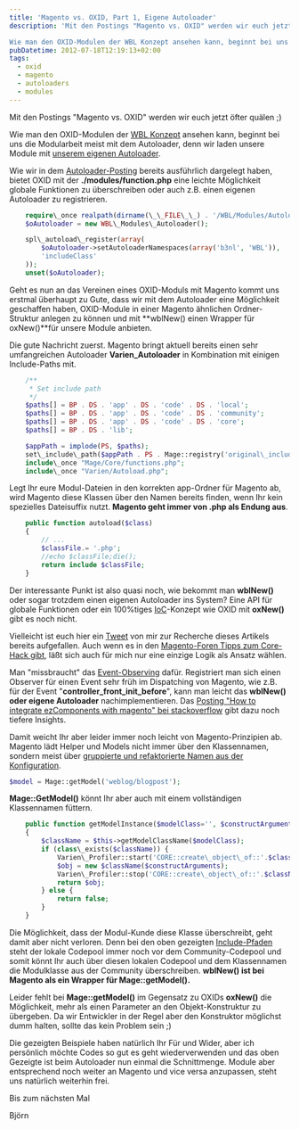 ```yaml
---
title: 'Magento vs. OXID, Part 1, Eigene Autoloader'
description: 'Mit den Postings "Magento vs. OXID" werden wir euch jetzt öfter quälen ;)

Wie man den OXID-Modulen der WBL Konzept ansehen kann, beginnt bei uns die Modularbeit meist mit dem Autoloader, denn wir lad...'
pubDatetime: 2012-07-18T12:19:13+02:00
tags:
  - oxid
  - magento
  - autoloaders
  - modules
---
```


Mit den Postings "Magento vs. OXID" werden wir euch jetzt öfter quälen ;)

Wie man den OXID-Modulen der [WBL Konzept](http://wbl-konzept.de "WBL Konzept") ansehen kann, beginnt bei uns die Modularbeit meist mit dem Autoloader, denn wir laden unsere Module mit [unserem eigenen Autoloader](http://ecommerce-developer.de/unser-oxid-autoloader/ "Unser OXID Autoloader").



Wie wir in dem [Autoloader-Posting](http://ecommerce-developer.de/unser-oxid-autoloader/ "Unser OXID Autoloader") bereits ausführlich dargelegt haben, bietet OXID mit der **./modules/function.php** eine leichte Möglichkeit globale Funktionen zu überschreiben oder auch z.B. einen eigenen Autoloader zu registrieren.

```php
    require\_once realpath(dirname(\_\_FILE\_\_) . '/WBL/Modules/Autoloader.php');
    $oAutoloader = new WBL\_Modules\_Autoloader();

    spl\_autoload\_register(array(
        $oAutoloader->setAutoloaderNamespaces(array('b3nl', 'WBL')),
        'includeClass'
    ));
    unset($oAutoloader);
```

Geht es nun an das Vereinen eines OXID-Moduls mit Magento kommt uns erstmal überhaupt zu Gute, dass wir mit dem Autoloader eine Möglichkeit geschaffen haben, OXID-Module in einer Magento ähnlichen Ordner-Struktur anlegen zu können und mit **wblNew() einen Wrapper für oxNew()**für unsere Module anbieten.

Die gute Nachricht zuerst. Magento bringt aktuell bereits einen sehr umfangreichen Autoloader **Varien\_Autoloader** in Kombination mit einigen Include-Paths mit.

```php
    /**
     * Set include path
     */
    $paths[] = BP . DS . 'app' . DS . 'code' . DS . 'local';
    $paths[] = BP . DS . 'app' . DS . 'code' . DS . 'community';
    $paths[] = BP . DS . 'app' . DS . 'code' . DS . 'core';
    $paths[] = BP . DS . 'lib';

    $appPath = implode(PS, $paths);
    set\_include\_path($appPath . PS . Mage::registry('original\_include\_path'));
    include\_once "Mage/Core/functions.php";
    include\_once "Varien/Autoload.php";
```

Legt Ihr eure Modul-Dateien in den korrekten app-Ordner für Magento ab, wird Magento diese Klassen über den Namen bereits finden, wenn Ihr kein spezielles Dateisuffix nutzt. **Magento geht immer von .php als Endung aus**.

```php
    public function autoload($class)
    {
        // ... 
        $classFile.= '.php';
        //echo $classFile;die();
        return include $classFile;
    }
```

Der interessante Punkt ist also quasi noch, wie bekommt man **wblNew()** oder sogar trotzdem einen eigenen Autoloader ins System? Eine API für globale Funktionen oder ein 100%tiges [IoC](http://de.wikipedia.org/wiki/Inversion_of_Control "Inversion of Control")-Konzept wie OXID mit **oxNew()** gibt es noch nicht.

Vielleicht ist euch hier ein [Tweet](http://twitter.com/b3nl/status/221255125581307904) von mir zur Recherche dieses Artikels bereits aufgefallen. Auch wenn es in den [Magento-Foren Tipps zum Core-Hack gibt](http://www.magentocommerce.com/boards/viewthread/209903/#t277008 "How can I extend the autoloader to work with EZComponents"), läßt sich auch für mich nur eine einzige Logik als Ansatz wählen.

Man "missbraucht" das [Event-Observing](http://www.magentocommerce.com/wiki/5_-_modules_and_development/0_-_module_development_in_magento/customizing_magento_using_event-observer_method "Customize Magento using Event/Observer") dafür. Registriert man sich einen Observer für einen Event sehr früh im Dispatching von Magento, wie z.B. für der Event "**controller\_front\_init\_before**", kann man leicht das **wblNew() oder eigene Autoloader** nachimplementieren. Das [Posting "How to integrate ezComponents with magento" bei stackoverflow](http://stackoverflow.com/questions/4085967/how-to-integrate-ezcomponents-with-magento/4636662#4636662 "How to integrate ezComponents with magento") gibt dazu noch tiefere Insights.

Damit weicht Ihr aber leider immer noch leicht von Magento-Prinzipien ab. Magento lädt Helper und Models nicht immer über den Klassennamen, sondern meist über [gruppierte und refaktorierte Namen aus der Konfiguration](http://alanstorm.com/magento_models_orm "Magento Models and ORM Basics").

```php
$model = Mage::getModel('weblog/blogpost');
```

**Mage::GetModel()** könnt Ihr aber auch mit einem vollständigen Klassennamen füttern.

```php
    public function getModelInstance($modelClass='', $constructArguments=array())
    {
        $className = $this->getModelClassName($modelClass);
        if (class\_exists($className)) {
            Varien\_Profiler::start('CORE::create\_object\_of::'.$className);
            $obj = new $className($constructArguments);
            Varien\_Profiler::stop('CORE::create\_object\_of::'.$className);
            return $obj;
        } else {
            return false;
        }
    }
```

Die Möglichkeit, dass der Modul-Kunde diese Klasse überschreibt, geht damit aber nicht verloren. Denn bei den oben gezeigten [Include-Pfaden](#include-paths) steht der lokale Codepool immer noch vor dem Community-Codepool und somit könnt Ihr auch über diesen lokalen Codepool und dem Klassennamen die Modulklasse aus der Community überschreiben. **wblNew() ist bei Magento als ein Wrapper für Mage::getModel().**

Leider fehlt bei **Mage::getModel()** im Gegensatz zu OXIDs **oxNew()** die Möglichkeit, mehr als einen Parameter an den Objekt-Konstruktur zu übergeben. Da wir Entwickler in der Regel aber den Konstruktor möglichst dumm halten, sollte das kein Problem sein ;)

Die gezeigten Beispiele haben natürlich Ihr Für und Wider, aber ich persönlich möchte Codes so gut es geht wiederverwenden und das oben Gezeigte ist beim Autoloader nun einmal die Schnittmenge. Module aber entsprechend noch weiter an Magento und vice versa anzupassen, steht uns natürlich weiterhin frei.

Bis zum nächsten Mal

Björn
